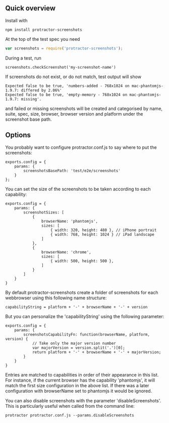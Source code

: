 ## Quick overview
Install with
```
npm install protractor-screenshots
```

At the top of the test spec you need
```js
var screenshots = require('protractor-screenshots');
```

During a test, run
```
screenshots.checkScreenshot('my-screenshot-name')
```

If screenshots do not exist, or do not match, test output will show
```
Expected false to be true, 'numbers-added - 768x1024 on mac-phantomjs-1.9.7: differed by 2.06%'
Expected false to be true, 'empty-memory - 768x1024 on mac-phantomjs-1.9.7: missing'.
```
and failed or missing screenshots will be created and categorised by name,
suite, spec, size, browser, browser version and platform under the screenshot
base path.

## Options
You probably want to configure protractor.conf.js to say where to put the
screenshots:

```
exports.config = {
	params: {
		screenshotsBasePath: 'test/e2e/screenshots'
	}
};
```

You can set the size of the screenshots to be taken according to each
capability:
```
exports.config = {
	params: {
		screenshotSizes: [
			{
				browserName: 'phantomjs',
				sizes: [
					{ width: 320, height: 480 }, // iPhone portrait
					{ width: 768, height: 1024 } // iPad landscape
				]
			},
			{
				browserName: 'chrome',
				sizes: [
					{ width: 500, height: 500 },
				]
			}
		]
	}
}
```

By default protractor-screenshots create a folder of screenshots for each webbrowser using this following name structure:
```
capabilityString = platform + '-' + browserName + '-' + version
```
But you can personalize the 'capabilityString' using the following parameter:
```
exports.config = {
	params: {
		screenshotsCapabilityFn: function(browserName, platform, version) {
			// Take only the major version number
			var majorVersion = version.split('.')[0];
			return platform + '-' + browserName + '-' + majorVersion;
		}
	}
}
```

Entries are matched to capabilities in order of their appearance in this list.
For instance, if the current browser has the capability 'phantomjs', it will
match the first size configuration in the above list. If there was a later
configuration with browserName set to phantomjs it would be ignored.

You can also disable screenshots with the parameter 'disableScreenshots'.
This is particularly useful when called from the command line:
```
protractor protractor.conf.js --params.disableScreenshots
```
